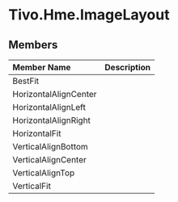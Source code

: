 # Tivo.Hme.ImageLayout #

## Members ##
| **Member Name** | **Description** |
|:----------------|:----------------|
| BestFit |  |
| HorizontalAlignCenter |  |
| HorizontalAlignLeft |  |
| HorizontalAlignRight |  |
| HorizontalFit |  |
| VerticalAlignBottom |  |
| VerticalAlignCenter |  |
| VerticalAlignTop |  |
| VerticalFit |  |

